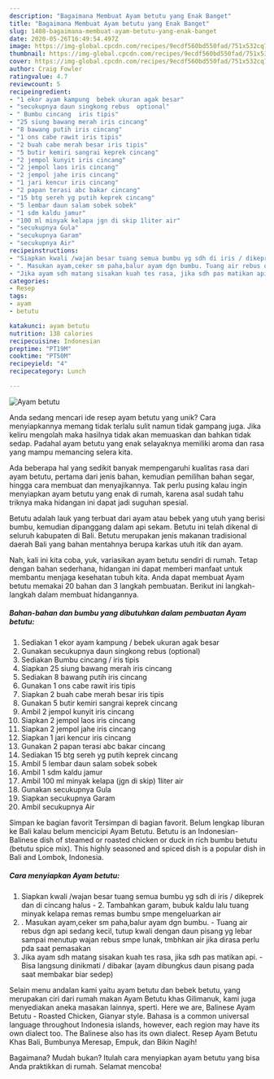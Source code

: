 ```yaml
---
description: "Bagaimana Membuat Ayam betutu yang Enak Banget"
title: "Bagaimana Membuat Ayam betutu yang Enak Banget"
slug: 1408-bagaimana-membuat-ayam-betutu-yang-enak-banget
date: 2020-05-26T16:49:54.497Z
image: https://img-global.cpcdn.com/recipes/9ecdf560bd550fad/751x532cq70/ayam-betutu-foto-resep-utama.jpg
thumbnail: https://img-global.cpcdn.com/recipes/9ecdf560bd550fad/751x532cq70/ayam-betutu-foto-resep-utama.jpg
cover: https://img-global.cpcdn.com/recipes/9ecdf560bd550fad/751x532cq70/ayam-betutu-foto-resep-utama.jpg
author: Craig Fowler
ratingvalue: 4.7
reviewcount: 5
recipeingredient:
- "1 ekor ayam kampung  bebek ukuran agak besar"
- "secukupnya daun singkong rebus  optional"
- " Bumbu cincang  iris tipis"
- "25 siung bawang merah iris cincang"
- "8 bawang putih iris cincang"
- "1 ons cabe rawit iris tipis"
- "2 buah cabe merah besar iris tipis"
- "5 butir kemiri sangrai keprek cincang"
- "2 jempol kunyit iris cincang"
- "2 jempol laos iris cincang"
- "2 jempol jahe iris cincang"
- "1 jari kencur iris cincang"
- "2 papan terasi abc bakar cincang"
- "15 btg sereh yg putih keprek cincang"
- "5 lembar daun salam sobek sobek"
- "1 sdm kaldu jamur"
- "100 ml minyak kelapa jgn di skip 1liter air"
- "secukupnya Gula"
- "secukupnya Garam"
- "secukupnya Air"
recipeinstructions:
- "Siapkan kwali /wajan besar tuang semua bumbu yg sdh di iris / dikeprek dan di cincang halus  2. Tambahkan garam, bubuk kaldu lalu tuang minyak kelapa remas remas bumbu smpe mengeluarkan air"
- ". Masukan ayam,ceker sm paha,balur ayam dgn bumbu. Tuang air rebus dgn api sedang kecil, tutup kwali dengan daun pisang yg lebar sampai menutup wajan rebus smpe lunak, tmbhkan air jika dirasa perlu pda saat pemasakan"
- "Jika ayam sdh matang sisakan kuah tes rasa, jika sdh pas matikan api.  Bisa langsung dinikmati / dibakar (ayam dibungkus daun pisang pada saat membakar biar sedep)"
categories:
- Resep
tags:
- ayam
- betutu

katakunci: ayam betutu 
nutrition: 138 calories
recipecuisine: Indonesian
preptime: "PT19M"
cooktime: "PT50M"
recipeyield: "4"
recipecategory: Lunch

---
```



![Ayam betutu](https://img-global.cpcdn.com/recipes/9ecdf560bd550fad/751x532cq70/ayam-betutu-foto-resep-utama.jpg)

Anda sedang mencari ide resep ayam betutu yang unik? Cara menyiapkannya memang tidak terlalu sulit namun tidak gampang juga. Jika keliru mengolah maka hasilnya tidak akan memuaskan dan bahkan tidak sedap. Padahal ayam betutu yang enak selayaknya memiliki aroma dan rasa yang mampu memancing selera kita.

Ada beberapa hal yang sedikit banyak mempengaruhi kualitas rasa dari ayam betutu, pertama dari jenis bahan, kemudian pemilihan bahan segar, hingga cara membuat dan menyajikannya. Tak perlu pusing kalau ingin menyiapkan ayam betutu yang enak di rumah, karena asal sudah tahu triknya maka hidangan ini dapat jadi suguhan spesial.

Betutu adalah lauk yang terbuat dari ayam atau bebek yang utuh yang berisi bumbu, kemudian dipanggang dalam api sekam. Betutu ini telah dikenal di seluruh kabupaten di Bali. Betutu merupakan jenis makanan tradisional daerah Bali yang bahan mentahnya berupa karkas utuh itik dan ayam.


Nah, kali ini kita coba, yuk, variasikan ayam betutu sendiri di rumah. Tetap dengan bahan sederhana, hidangan ini dapat memberi manfaat untuk membantu menjaga kesehatan tubuh kita. Anda dapat membuat Ayam betutu memakai 20 bahan dan 3 langkah pembuatan. Berikut ini langkah-langkah dalam membuat hidangannya.

<!--inarticleads1-->

##### Bahan-bahan dan bumbu yang dibutuhkan dalam pembuatan Ayam betutu:

1. Sediakan 1 ekor ayam kampung / bebek ukuran agak besar
1. Gunakan secukupnya daun singkong rebus  (optional)
1. Sediakan  Bumbu cincang / iris tipis
1. Siapkan 25 siung bawang merah iris cincang
1. Sediakan 8 bawang putih iris cincang
1. Gunakan 1 ons cabe rawit iris tipis
1. Siapkan 2 buah cabe merah besar iris tipis
1. Gunakan 5 butir kemiri sangrai keprek cincang
1. Ambil 2 jempol kunyit iris cincang
1. Siapkan 2 jempol laos iris cincang
1. Siapkan 2 jempol jahe iris cincang
1. Siapkan 1 jari kencur iris cincang
1. Gunakan 2 papan terasi abc bakar cincang
1. Sediakan 15 btg sereh yg putih keprek cincang
1. Ambil 5 lembar daun salam sobek sobek
1. Ambil 1 sdm kaldu jamur
1. Ambil 100 ml minyak kelapa (jgn di skip) 1liter air
1. Gunakan secukupnya Gula
1. Siapkan secukupnya Garam
1. Ambil secukupnya Air


Simpan ke bagian favorit Tersimpan di bagian favorit. Belum lengkap liburan ke Bali kalau belum mencicipi Ayam Betutu. Betutu is an Indonesian-Balinese dish of steamed or roasted chicken or duck in rich bumbu betutu (betutu spice mix). This highly seasoned and spiced dish is a popular dish in Bali and Lombok, Indonesia. 

<!--inarticleads2-->

##### Cara menyiapkan Ayam betutu:

1. Siapkan kwali /wajan besar tuang semua bumbu yg sdh di iris / dikeprek dan di cincang halus  - 2. Tambahkan garam, bubuk kaldu lalu tuang minyak kelapa remas remas bumbu smpe mengeluarkan air
1. . Masukan ayam,ceker sm paha,balur ayam dgn bumbu. - Tuang air rebus dgn api sedang kecil, tutup kwali dengan daun pisang yg lebar sampai menutup wajan rebus smpe lunak, tmbhkan air jika dirasa perlu pda saat pemasakan
1. Jika ayam sdh matang sisakan kuah tes rasa, jika sdh pas matikan api. -  Bisa langsung dinikmati / dibakar (ayam dibungkus daun pisang pada saat membakar biar sedep)


Selain menu andalan kami yaitu ayam betutu dan bebek betutu, yang merupakan ciri dari rumah makan Ayam Betutu khas Gilimanuk, kami juga menyediakan aneka masakan lainnya, sperti. Here we are, Balinese Ayam Betutu - Roasted Chicken, Gianyar style. Bahasa is a common universal language throughout Indonesia islands, however, each region may have its own dialect too. The Balinese also has its own dialect. Resep Ayam Betutu Khas Bali, Bumbunya Meresap, Empuk, dan Bikin Nagih! 

Bagaimana? Mudah bukan? Itulah cara menyiapkan ayam betutu yang bisa Anda praktikkan di rumah. Selamat mencoba!
